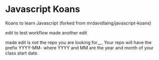 # Javascript Koans

Koans to learn Javascript (forked from mrdavidlaing/javascript-koans)

edit to test workflow
made another edit

made edit
 is *not* the repo you are looking for__. Your repo will have the prefix YYYY-MM- where YYYY and MM are the year and month of your class start date.
